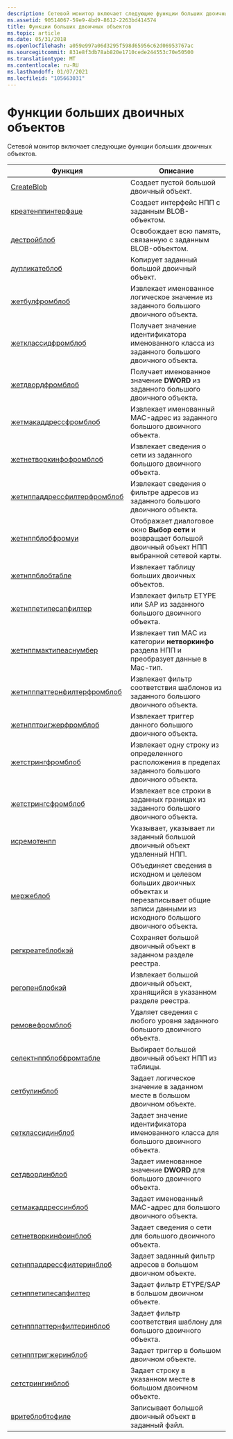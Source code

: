 ```yaml
---
description: Сетевой монитор включает следующие функции больших двоичных объектов.
ms.assetid: 90514067-59e9-4bd9-8612-2263bd414574
title: Функции больших двоичных объектов
ms.topic: article
ms.date: 05/31/2018
ms.openlocfilehash: a059e997a06d3295f598d65956c62d06953767ac
ms.sourcegitcommit: 831e8f3db78ab820e1710cede244553c70e50500
ms.translationtype: MT
ms.contentlocale: ru-RU
ms.lasthandoff: 01/07/2021
ms.locfileid: "105663031"
---
```

# <a name="blob-functions"></a>Функции больших двоичных объектов

Сетевой монитор включает следующие функции больших двоичных объектов.



| Функция                                                       | Описание                                                                                                                      |
|----------------------------------------------------------------|----------------------------------------------------------------------------------------------------------------------------------|
| [CreateBlob](createblob.md)                                   | Создает пустой большой двоичный объект.                                                                                                           |
| [креатенппинтерфаце](createnppinterface.md)                   | Создает интерфейс НПП с заданным BLOB-объектом.                                                                                      |
| [дестройблоб](destroyblob.md)                                 | Освобождает всю память, связанную с заданным BLOB-объектом.                                                                                   |
| [дупликатеблоб](duplicateblob.md)                             | Копирует заданный большой двоичный объект.                                                                                                             |
| [жетбулфромблоб](getboolfromblob.md)                         | Извлекает именованное логическое значение из заданного большого двоичного объекта.                                                                             |
| [жетклассидфромблоб](getclassidfromblob.md)                   | Получает значение идентификатора именованного класса из заданного большого двоичного объекта.                                                                    |
| [жетдвордфромблоб](getdwordfromblob.md)                       | Получает именованное значение **DWORD** из заданного большого двоичного объекта.                                                                           |
| [жетмакаддрессфромблоб](getmacaddressfromblob.md)             | Извлекает именованный MAC-адрес из заданного большого двоичного объекта.                                                                               |
| [жетнетворкинфофромблоб](getnetworkinfofromblob.md)           | Извлекает сведения о сети из заданного большого двоичного объекта.                                                                                 |
| [жетнппаддрессфилтерфромблоб](getnppaddressfilterfromblob.md) | Извлекает сведения о фильтре адресов из заданного большого двоичного объекта.                                                                          |
| [жетнппблобфромуи](getnppblobfromui.md)                       | Отображает диалоговое окно **Выбор сети** и возвращает большой двоичный объект НПП выбранной сетевой карты.                                       |
| [жетнппблобтабле](getnppblobtable.md)                         | Извлекает таблицу больших двоичных объектов.                                                                                                      |
| [жетнппетипесапфилтер](getnppetypesapfilter.md)               | Извлекает фильтр ETYPE или SAP из заданного большого двоичного объекта.                                                                                |
| [жетнппмактипеаснумбер](getnppmactypeasnumber.md)             | Извлекает тип MAC из категории **нетворкинфо** раздела НПП и преобразует данные в Mac-тип. |
| [жетнпппаттернфилтерфромблоб](getnpppatternfilterfromblob.md) | Извлекает фильтр соответствия шаблонов из заданного большого двоичного объекта.                                                                            |
| [жетнпптригжерфромблоб](getnpptriggerfromblob.md)             | Извлекает триггер данного большого двоичного объекта.                                                                                           |
| [жетстрингфромблоб](getstringfromblob.md)                     | Извлекает одну строку из определенного расположения в пределах заданного большого двоичного объекта.                                                          |
| [жетстрингсфромблоб](getstringsfromblob.md)                   | Извлекает все строки в заданных границах из заданного большого двоичного объекта.                                                          |
| [исремотенпп](isremotenpp.md)                                 | Указывает, указывает ли заданный большой двоичный объект удаленный НПП.                                                                         |
| [мержеблоб](mergeblob.md)                                     | Объединяет сведения в исходном и целевом больших двоичных объектах и перезаписывает общие записи данными из исходного большого двоичного объекта.                  |
| [регкреатеблобкэй](regcreateblobkey.md)                       | Сохраняет большой двоичный объект в заданном разделе реестра.                                                                                         |
| [регопенблобкэй](regopenblobkey.md)                           | Извлекает большой двоичный объект, хранящийся в указанном разделе реестра.                                                                               |
| [ремовефромблоб](removefromblob.md)                           | Удаляет сведения с любого уровня заданного большого двоичного объекта.                                                                              |
| [селектнппблобфромтабле](selectnppblobfromtable.md)           | Выбирает большой двоичный объект НПП из таблицы.                                                                                                |
| [сетбулинблоб](setboolinblob.md)                             | Задает логическое значение в заданном месте в большом двоичном объекте.                                                                        |
| [сетклассидинблоб](setclassidinblob.md)                       | Задает значение идентификатора именованного класса для большого двоичного объекта.                                                                                |
| [сетдвординблоб](setdwordinblob.md)                           | Задает именованное значение **DWORD** для большого двоичного объекта.                                                                                       |
| [сетмакаддрессинблоб](setmacaddressinblob.md)                 | Задает именованный MAC-адрес для большого двоичного объекта.                                                                                           |
| [сетнетворкинфоинблоб](setnetworkinfoinblob.md)               | Задает сведения о сети для большого двоичного объекта.                                                                                         |
| [сетнппаддрессфилтеринблоб](setnppaddressfilterinblob.md)     | Задает заданный фильтр адресов в большом двоичном объекте.                                                                                       |
| [сетнппетипесапфилтер](setnppetypesapfilter.md)               | Задает фильтр ETYPE/SAP в большом двоичном объекте.                                                                                             |
| [сетнпппаттернфилтеринблоб](setnpppatternfilterinblob.md)     | Задает фильтр соответствия шаблону для большого двоичного объекта.                                                                                        |
| [сетнпптригжеринблоб](setnpptriggerinblob.md)                 | Задает триггер в большом двоичном объекте.                                                                                                      |
| [сетстрингинблоб](setstringinblob.md)                         | Задает строку в указанном месте в большом двоичном объекте.                                                                               |
| [вритеблобтофиле](writeblobtofile.md)                         | Записывает большой двоичный объект в заданный файл.                                                                                                   |



 

 

 



